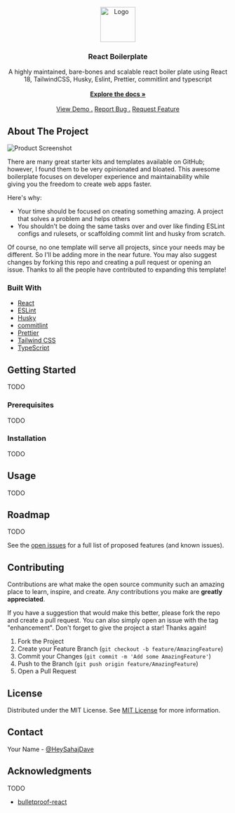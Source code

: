                          
<br/>
<div align="center">
<a href="https://github.com/ShaanCoding/ReadME-Generator">
<img src="" alt="Logo" width="80" height="80">
</a>
<h3 align="center">React Boilerplate</h3>
<p align="center">
A highly maintained, bare-bones and scalable react boiler plate using React 18, TailwindCSS, Husky, Eslint, Prettier, commitlint and typescript
<br/>
<br/>
<a href="https://github.com/davesahaj/react-boilerplate/docs/overview.md"><strong>Explore the docs »</strong></a>
<br/>
<br/>
<a href="">View Demo .</a>  
<a href="https://github.com/davesahaj/react-boilerplate/issues/new?labels=bug&template=bug-report---.md">Report Bug .</a>
<a href="https://github.com/davesahaj/react-boilerplate/issues/new?labels=enhancement&template=feature-request---.md">Request Feature</a>
</p>
</div>

 ## About The Project

![Product Screenshot]()

There are many great starter kits and templates available on GitHub; however, I found them to be very opinionated and bloated. This awesome boilerplate focuses on developer experience and maintainability while giving you the freedom to create web apps faster.

Here's why:

- Your time should be focused on creating something amazing. A project that solves a problem and helps others
- You shouldn't be doing the same tasks over and over like finding ESLint configs and rulesets, or scaffolding commit lint and husky from scratch.


Of course, no one template will serve all projects, since your needs may be different. So I'll be adding more in the near future. You may also suggest changes by forking this repo and creating a pull request or opening an issue. Thanks to all the people have contributed to expanding this template!
 ### Built With

- [React](https://reactjs.org)
- [ESLint](https://eslint.org/)
- [Husky](https://typicode.github.io/husky/)
- [commitlint](https://commitlint.js.org/)
- [Prettier](https://prettier.io/)
- [Tailwind CSS](https://tailwindcss.com/)
- [TypeScript](https://www.typescriptlang.org/)
 ## Getting Started

TODO
 ### Prerequisites

TODO
 ### Installation

TODO
 ## Usage

TODO
 ## Roadmap

TODO

See the [open issues](#) for a full list of proposed features (and known issues).
 ## Contributing

Contributions are what make the open source community such an amazing place to learn, inspire, and create. Any contributions you make are **greatly appreciated**.

If you have a suggestion that would make this better, please fork the repo and create a pull request. You can also simply open an issue with the tag "enhancement".
Don't forget to give the project a star! Thanks again!

1. Fork the Project
2. Create your Feature Branch (`git checkout -b feature/AmazingFeature`)
3. Commit your Changes (`git commit -m 'Add some AmazingFeature'`)
4. Push to the Branch (`git push origin feature/AmazingFeature`)
5. Open a Pull Request
 ## License

Distributed under the MIT License. See [MIT License](https://opensource.org/licenses/MIT) for more information.
 ## Contact

Your Name - [@HeySahajDave](https://twitter.com/heysahajdave)
 ## Acknowledgments

TODO


- [bulletproof-react](https://github.com/alan2207/bulletproof-react)
